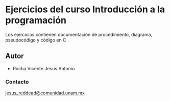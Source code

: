 # Ejercicios del curso Introducción a la programación
Los ejercicios contienen  documentación de procedimiento, diagrama, pseudocódigo y código en C
## Autor
* Rocha Vicente Jesus Antonio
### Contacto
jesus_reddead@comunidad.unam.mx
